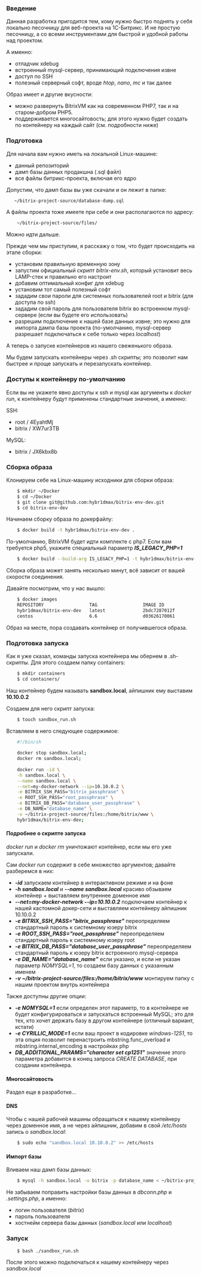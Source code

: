 ### Введение

Данная разработка пригодится тем, кому нужно быстро поднять у себя локально песочницу для веб-проекта на 1С-Битрикс.
И не простую песочницу, а со всеми инструментами для быстрой и удобной работы над проектом.

А именно:

* отладчик xdebug
* встроенный mysql-сервер, принимающий подключения извне
* доступ по SSH
* полезный серверный софт, вроде _htop_, _nano_, _mc_ и так далее

Образ имеет и другие вкусности:
* можно развернуть BitrixVM как на современном PHP7, так и на старом-добром PHP5.
* поддерживается многосайтовость; для этого нужно будет создать по контейнеру на каждый сайт (см. подробности ниже)

### Подготовка

Для начала вам нужно иметь на локальной Linux-машине:

* данный репозиторий
* дамп базы данных продакшна (.sql файл)
* все файлы битрикс-проекта, включая его ядро


Допустим, что дамп базы вы уже скачали и он лежит в папке:
 ```bash
    ~/bitrix-project-source/database-dump.sql
 ```
А файлы проекта тоже имеете при себе и они располагаются по адресу:
```bash
    ~/bitrix-project-source/files/
```

Можно идти дальше.

Прежде чем мы приступим, я расскажу о том, что будет происходить на этапе сборки:

* установим правильную временную зону
* запустим официальный скрипт _bitrix-env.sh_, который установит весь LAMP-стек и правильно его настроит
* добавим оптимальный конфиг для xdebug
* установим тот самый полезный софт
* зададим свои пароли для системных пользователей root и bitrix (для доступа по ssh)
* зададим свой пароль для пользователя bitrix во встроенном mysql-сервере (если вы будете его использовать)
* разрешим подключение к нашей базе данных извне; это нужно для импорта дампа базы проекта (по-умолчанию, mysql-сервер разрешает подключаться к себе только через _localhost_)

А теперь о запуске контейнеров из нашего свеженького образа.

Мы будем запускать контейнеры через .sh скрипты; это позволит нам быстрее и проще запускать и перезапускать контейнер.

### Доступы к контейнеру по-умолчанию

Если вы не укажете явно доступы к ssh и mysql как аргументы к _docker run_, к контейнеру будут применены стандартные значения, а именно:

SSH:
* root / 4EyahtMj
* bitrix / XW7ur3TB

MySQL:
* bitrix / JX6kbx8b


### Сборка образа

Клонируем себе на Linux-машину исходники для сборки образа:

```bash
    $ mkdir ~/Docker
    $ cd ~/Docker
    $ git clone git@github.com:hybr1dmax/bitrix-env-dev.git
    $ cd bitrix-env-dev
```

Начинаем сборку образа по докерфайлу:

```bash
    $ docker build -t hybr1dmax/bitrix-env-dev . 
```
По-умолчанию, BitrixVM будет идти комплекте с php7.
Если вам требуется php5, укажите специальный параметр **_IS_LEGACY_PHP=1_**

```bash
    $ docker build --build-arg IS_LEGACY_PHP=1 -t hybr1dmax/bitrix-env-dev .
```

Сборка образа может занять несколько минут, всё зависит от вашей скорости соединения.

Давайте посмотрим, что у нас вышло:
```bash
    $ docker images
    REPOSITORY                 TAG                 IMAGE ID            CREATED             SIZE
    hybr1dmax/bitrix-env-dev   latest              2bdc7287012f        1 minute ago        1.2GB
    centos                     6.6                 d03626170061        8 months ago        203MB
```

Образ на месте, пора создавать контейнер от получившегося образа.

### Подготовка запуска

Как я уже сказал, команды запуска контейнера мы обернем в .sh-скрипты.
Для этого создаем папку containers:
```bash
    $ mkdir containers
    $ cd containers/
```

Наш контейнер будем называть **sandbox.local**, айпишник ему выставим **10.10.0.2**

Создаем для него скрипт запуска:
```bash
    $ touch sandbox_run.sh
```

Вставляем в него следующее содержимое:
```bash
    #!/bin/sh
    
    docker stop sandbox.local;
    docker rm sandbox.local;
    
    docker run -id \
    -h sandbox.local \
    --name sandbox.local \
    --net=my-docker-network --ip=10.10.0.2 \
    -e BITRIX_SSH_PASS="bitrix_passphrase" \
    -e ROOT_SSH_PASS="root_passphrase" \
    -e BITRIX_DB_PASS="database_user_passphrase" \
    -e DB_NAME="database_name" \
    -v ~/bitrix-project-source/files:/home/bitrix/www \
    hybr1dmax/bitrix-env-dev;
```

#### Подробнее о скрипте запуска

_docker run_ и _docker rm_ уничтожают контейнер, если мы его уже запускали. 

Сам _docker run_ содержит в себе множество аргументов; давайте разберемся в них:

* **_-id_** запускаем контейнер в интерактивном режиме и на фоне
* **_-h sandbox.local_** и **_--name sandbox.local_** красиво обзываем контейнер + выставляем внутреннее доменное имя
* **_--net=my-docker-network --ip=10.10.0.2_** подключаем контейнер к нашей кастомной докер-сети и выставляем контейнеру айпишник 10.10.0.2
* **_-e BITRIX_SSH_PASS="bitrix_passphrase"_** переопределяем стандартный пароль к системному юзеру bitrix
* **_-e ROOT_SSH_PASS="root_passphrase"_** переопределяем стандартный пароль к системному юзеру root
* **_-e BITRIX_DB_PASS="database_user_passphrase"_** переопределяем стандартный пароль к юзеру bitrix встроенного mysql-сервера
* **_-e DB_NAME="database_name"_** если указано, и если не указан параметр _NOMYSQL=1_, то создаем базу данных с указанным именем
* **_-v ~/bitrix-project-source/files:/home/bitrix/www_** монтируем папку с нашим проектом внутрь контейнера

Также доступны другие опции:
* **_-e NOMYSQL=1_** если определен этот параметр, то в контейнере не будет конфигурироваться и запускаться встроенный MySQL; это для тех, кто хочет держать базу в другом контейнере (отличный вариант, кстати)
* **_-e CYRILLIC_MODE=1_** если ваш проект в кодировке _windows-1251_, то эта опция позволит перенастроить mbstring.func_overload и mbstring.internal_encoding в настройках php
* **_DB_ADDITIONAL_PARAMS="character set cp1251"_** значение этого параметра добавится в конец запроса _CREATE DATABASE_, при создании контейнера.


#### Многосайтовость

Раздел еще в разработке...

#### DNS

Чтобы с нашей рабочей машины обращаться к нашему контейнеру через доменное имя, а не через айпишник, добавим в свой _/etc/hosts_ запись о _sandbox.local_:
```bash
    $ sudo echo "sandbox.local 10.10.0.2" >> /etc/hosts
```

#### Импорт базы

Вливаем наш дамп базы данных:

```bash
    $ mysql -h sandbox.local -u bitrix -p database_name < ~/bitrix-project-source/database-dump.sql
```

Не забываем поправить настройки базы данных в _dbconn.php_ и _.settings.php_, а именно:
* логин пользователя (_bitrix_)
* пароль пользователя
* хостнейм сервера базы данных (_sandbox.local_ или _localhost_)


### Запуск

```bash
    $ bash ./sandbox_run.sh
```

После этого можно подключаться к нашему контейнеру через _sandbox.local_